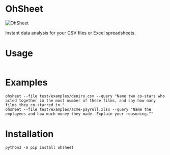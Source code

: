 # OhSheet

![OhSheet](https://upload.wikimedia.org/wikipedia/en/3/3d/Clay_Davis.jpg)

Instant data analysis for your CSV files or Excel spreadsheets.

# Usage

```shell
```

# Examples

```shell
ohsheet --file test/examples/deniro.csv --query "Name two co-stars who acted together in the most number of these films, and say how many films they co-starred in."
ohsheet --file test/examples/acme-payroll.xlsx --query "Name the employees and how much money they made. Explain your reasoning.""
```

# Installation

```shell
python3 -m pip install ohsheet
```
